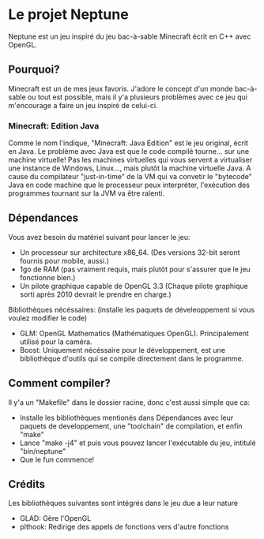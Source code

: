# Le projet Neptune
Neptune est un jeu inspiré du jeu bac-à-sable Minecraft écrit en C++ avec OpenGL.

## Pourquoi?
Minecraft est un de mes jeux favoris. J'adore le concept d'un monde bac-à-sable ou tout est possible, mais il y'a plusieurs problèmes avec ce jeu qui m'encourage a faire un jeu inspiré de celui-ci.

### Minecraft: Edition Java
Comme le nom l'indique, "Minecraft: Java Edition" est le jeu original, écrit en Java.
Le problème avec Java est que le code compilé tourne... sur une machine virtuelle! Pas les machines virtuelles qui vous servent a virtualiser une instance de Windows, Linux..., mais plutôt la machine virtuelle Java.
A cause du compilateur "just-in-time" de la VM qui va convetir le "bytecode" Java en code machine que le processeur peux interpréter, l'exécution des programmes tournant sur la JVM va être ralenti.

## Dépendances
Vous avez besoin du matériel suivant pour lancer le jeu:
* Un processeur sur architecture x86_64. (Des versions 32-bit seront fournis pour mobile, aussi.)
* 1go de RAM (pas vraiment requis, mais plutôt pour s'assurer que le jeu fonctionne bien.)
* Un pilote graphique capable de OpenGL 3.3 (Chaque pilote graphique sorti après 2010 devrait le prendre en charge.)

Bibliothèques nécéssaires: (installe les paquets de déveleoppement si vous voulez modifier le code)
* GLM: OpenGL Mathematics (Mathématiques OpenGL). Principalement utilisé pour la caméra.
* Boost: Uniquement nécéssaire pour le développement, est une bibliothèque d'outils qui se compile directement dans le programme.

## Comment compiler?
Il y'a un "Makefile" dans le dossier racine, donc c'est aussi simple que ca:
* Installe les bibliothèques mentionés dans Dépendances avec leur paquets de developpement, une "toolchain" de compilation, et enfin "make"
* Lance "make -j4" et puis vous pouvez lancer l'exécutable du jeu, intitulé "bin/neptune"
* Que le fun commence!

## Crédits
Les bibliothèques suivantes sont intégrés dans le jeu due a leur nature
* GLAD: Gère l'OpenGL
* plthook: Redirige des appels de fonctions vers d'autre fonctions